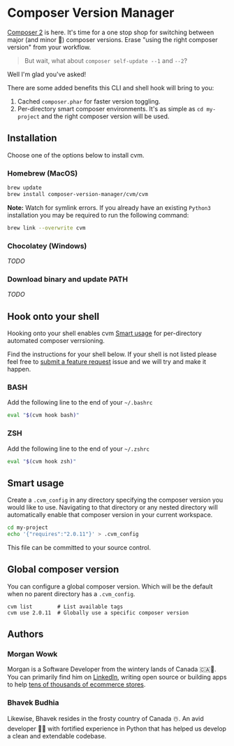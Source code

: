 # Composer Version Manager

[Composer 2](https://getcomposer.org/upgrade/UPGRADE-2.0.md) is here. It's time for a one stop shop for switching between major (and minor 
👶) composer versions. Erase "using the right composer version" from your workflow.

> But wait, what about `composer self-update --1` and `--2`?

Well I'm glad you've asked!

There are some added benefits this CLI and shell hook will bring to you:

1. Cached `composer.phar` for faster version toggling.
1. Per-directory smart composer environments. It's as simple as `cd my-project` and the right composer version will be used.

## Installation

Choose one of the options below to install cvm.

### Homebrew (MacOS)

```bash
brew update
brew install composer-version-manager/cvm/cvm
```

**Note:** Watch for symlink errors. If you already have an existing `Python3` installation you may be required to run the following command:

```bash
brew link --overwrite cvm
```

### Chocolatey (Windows)

*TODO*

### Download binary and update PATH

*TODO*

## Hook onto your shell

Hooking onto your shell enables cvm [Smart usage](#smart-usage) for per-directory automated composer verrsioning.

Find the instructions for your shell below. If your shell is not listed please feel free to [submit a feature request](https://github.com/composer-version-manager/cvm/issues/new) issue and we will try and make it happen.

### **BASH**

Add the following line to the end of your `~/.bashrc`

```bash
eval "$(cvm hook bash)"
```

### **ZSH**

Add the following line to the end of your `~/.zshrc`

```bash
eval "$(cvm hook zsh)"
```

## Smart usage

Create a `.cvm_config` in any directory specifying the composer version you would like to use. Navigating to that directory or any nested directory will automatically enable that composer version in your current workspace.

```bash
cd my-project
echo '{"requires":"2.0.11"}' > .cvm_config
```

This file can be committed to your source control.

## Global composer version

You can configure a global composer version. Which will be the default when no parent directory has a `.cvm_config`.

```
cvm list        # List available tags
cvm use 2.0.11  # Globally use a specific composer version
```

## Authors

### Morgan Wowk

Morgan is a Software Developer from the wintery lands of Canada 🇨🇦🍁. You can primarily find him on [LinkedIn](https://www.linkedin.com/in/morganwowk/), writing open source or building apps to help [tens of thousands of ecommerce stores](https://boldcommerce.com/).

### Bhavek Budhia

Likewise, Bhavek resides in the frosty country of Canada ☃️. An avid developer 👨‍💻 with fortified experience in Python that has helped us develop a clean and extendable codebase.
